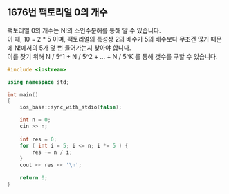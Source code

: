 1676번 팩토리얼 0의 개수
-------------------

팩토리얼 0의 개수는 N!의 소인수분해를 통해 알 수 있습니다.  
이 때, 10 = 2 * 5 이며, 팩토리얼의 특성상 2의 배수가 5의 배수보다 무조건 많기 때문에 N!에서의 5가 몇 번 들어가는지 찾아야 합니다.  
이를 찾기 위해 N / 5^1 + N / 5^2 + ... + N / 5^K 를 통해 갯수를 구할 수 있습니다.  

~~~ cpp
#include <iostream>

using namespace std;

int main()
{
    ios_base::sync_with_stdio(false);

    int n = 0;
    cin >> n;
    
    int res = 0;
    for ( int i = 5; i <= n; i *= 5 ) {
        res += n / i;
    }
    cout << res << '\n';
    
    return 0;
}
~~~